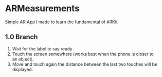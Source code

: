 # ARMeasurements

Simple AR App I made to learn the fundamental of ARKit

## 1.0 Branch
1. Wait for the label to say ready 
2. Touch the screen somewhere (works best when the phone is closer to an object).
3. Move and touch again the distance between the last two touches will be displayed.

